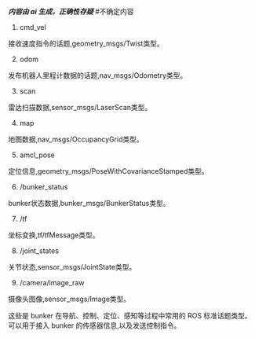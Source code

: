 ***内容由 ai 生成，正确性存疑*** #不确定内容

1. cmd_vel

接收速度指令的话题,geometry_msgs/Twist类型。

2. odom

发布机器人里程计数据的话题,nav_msgs/Odometry类型。

3. scan

雷达扫描数据,sensor_msgs/LaserScan类型。

4. map

地图数据,nav_msgs/OccupancyGrid类型。

5. amcl_pose

定位信息,geometry_msgs/PoseWithCovarianceStamped类型。

6. /bunker_status

bunker状态数据,bunker_msgs/BunkerStatus类型。

7. /tf

坐标变换,tf/tfMessage类型。

8. /joint_states

关节状态,sensor_msgs/JointState类型。

9. /camera/image_raw

摄像头图像,sensor_msgs/Image类型。

这些是 bunker 在导航、控制、定位、感知等过程中常用的 ROS 标准话题类型。可以用于接入 bunker 的传感器信息,以及发送控制指令。

